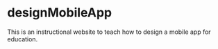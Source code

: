 # designMobileApp
This is an instructional website to teach how to design a mobile app for education.
